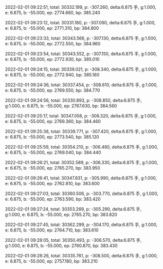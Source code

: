 2022-02-01 09:22:51, total: 30332.199, p: -307.260, delta:6.875 手, g:1.000, e: 6.875, b: -55.000, ep: 2774.660, bp: 385.240

2022-02-01 09:23:12, total: 30331.180, p: -307.090, delta:6.875 手, g:1.000, e: 6.875, b: -55.000, ep: 2771.310, bp: 384.800

2022-02-01 09:23:33, total: 30343.566, p: -307.130, delta:6.875 手, g:1.000, e: 6.875, b: -55.000, ep: 2772.550, bp: 384.960

2022-02-01 09:23:54, total: 30343.552, p: -307.150, delta:6.875 手, g:1.000, e: 6.875, b: -55.000, ep: 2772.930, bp: 385.010

2022-02-01 09:24:15, total: 30339.021, p: -308.340, delta:6.875 手, g:1.000, e: 6.875, b: -55.000, ep: 2772.940, bp: 385.160

2022-02-01 09:24:36, total: 30337.454, p: -308.610, delta:6.875 手, g:1.000, e: 6.875, b: -55.000, ep: 2769.550, bp: 384.770

2022-02-01 09:24:56, total: 30330.893, p: -308.850, delta:6.875 手, g:1.000, e: 6.875, b: -55.000, ep: 2767.630, bp: 384.560

2022-02-01 09:25:17, total: 30347.058, p: -306.320, delta:6.875 手, g:1.000, e: 6.875, b: -55.000, ep: 2769.360, bp: 384.460

2022-02-01 09:25:38, total: 30339.771, p: -307.420, delta:6.875 手, g:1.000, e: 6.875, b: -55.000, ep: 2773.540, bp: 385.120

2022-02-01 09:25:59, total: 30354.210, p: -306.480, delta:6.875 手, g:1.000, e: 6.875, b: -55.000, ep: 2769.040, bp: 384.440

2022-02-01 09:26:21, total: 30352.589, p: -306.330, delta:6.875 手, g:1.000, e: 6.875, b: -55.000, ep: 2765.270, bp: 383.950

2022-02-01 09:26:41, total: 30347.831, p: -305.990, delta:6.875 手, g:1.000, e: 6.875, b: -55.000, ep: 2762.810, bp: 383.600

2022-02-01 09:27:03, total: 30360.506, p: -303.770, delta:6.875 手, g:1.000, e: 6.875, b: -55.000, ep: 2763.590, bp: 383.420

2022-02-01 09:27:24, total: 30353.269, p: -305.290, delta:6.875 手, g:1.000, e: 6.875, b: -55.000, ep: 2765.270, bp: 383.820

2022-02-01 09:27:45, total: 30362.299, p: -304.170, delta:6.875 手, g:1.000, e: 6.875, b: -55.000, ep: 2764.710, bp: 383.610

2022-02-01 09:28:05, total: 30350.493, p: -306.570, delta:6.875 手, g:1.000, e: 6.875, b: -55.000, ep: 2760.870, bp: 383.430

2022-02-01 09:28:26, total: 30335.761, p: -308.500, delta:6.875 手, g:1.000, e: 6.875, b: -55.000, ep: 2757.180, bp: 383.210